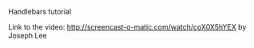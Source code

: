 Handlebars tutorial

Link to the video: http://screencast-o-matic.com/watch/coX0X5hYEX
by Joseph Lee